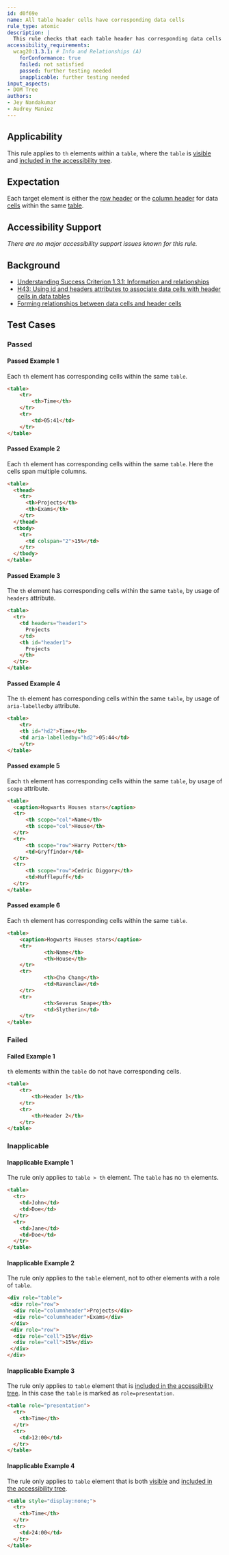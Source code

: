 ```yaml
---
id: d0f69e
name: All table header cells have corresponding data cells
rule_type: atomic
description: |
  This rule checks that each table header has corresponding data cells in a table element.
accessibility_requirements:
  wcag20:1.3.1: # Info and Relationships (A)
    forConformance: true
    failed: not satisfied
    passed: further testing needed
    inapplicable: further testing needed
input_aspects:
- DOM Tree
authors:
- Jey Nandakumar
- Audrey Maniez
---
```


## Applicability

This rule applies to `th` elements within a `table`, where the `table` is [visible](#visible) and [included in the accessibility tree](#included-in-the-accessibility-tree).

## Expectation

Each target element is either the [row header](https://www.w3.org/TR/html-aria/#index-aria-rowheader) or the [column header](https://www.w3.org/TR/html-aria/#index-aria-columnheader) for data [cells](https://www.w3.org/TR/html50/tabular-data.html#concept-cell) within the same [table](https://www.w3.org/TR/html50/tabular-data.html#concept-table).

## Accessibility Support

_There are no major accessibility support issues known for this rule._

## Background

- [Understanding Success Criterion 1.3.1: Information and relationships](https://www.w3.org/WAI/WCAG21/Understanding/info-and-relationships.html)
- [H43: Using id and headers attributes to associate data cells with header cells in data tables](https://www.w3.org/WAI/WCAG21/Techniques/html/H43)
- [Forming relationships between data cells and header cells](https://html.spec.whatwg.org/multipage/tables.html#header-and-data-cell-semantics)

## Test Cases

### Passed

#### Passed Example 1

Each `th` element has corresponding cells within the same `table`.

```html
<table>
	<tr>
		<th>Time</th>
	</tr>
	<tr>
		<td>05:41</td>
	</tr>
</table>
```

#### Passed Example 2

Each `th` element has corresponding cells within the same `table`. Here the cells span multiple columns.

```html
<table>
  <thead>	
    <tr>
      <th>Projects</th>
      <th>Exams</th>
    </tr>
  </thead>
  <tbody>
    <tr>
      <td colspan="2">15%</td>
    </tr>
  </tbody>
</table>
```

#### Passed Example 3

The `th` element has corresponding cells within the same `table`, by usage of `headers` attribute.

```html
<table>
  <tr> 
    <td headers="header1">
      Projects
    </td>
    <th id="header1">
      Projects
    </th> 
  </tr>
</table>
```

#### Passed Example 4

The `th` element has corresponding cells within the same `table`, by usage of `aria-labelledby` attribute.

```html
<table>
	<tr>
    <th id="hd2">Time</th>
    <td aria-labelledby="hd2">05:44</td>
	</tr>
</table>
```

#### Passed example 5

Each `th` element has corresponding cells within the same `table`, by usage of `scope` attribute.

```html
<table>
  <caption>Hogwarts Houses stars</caption>
  <tr>
      <th scope="col">Name</th>
      <th scope="col">House</th>
  </tr>
  <tr>
      <th scope="row">Harry Potter</th>
      <td>Gryffindor</td>
  </tr>
  <tr>
      <th scope="row">Cedric Diggory</th>
      <td>Hufflepuff</td>
  </tr>
</table>
```

#### Passed example 6

Each `th` element has corresponding cells within the same `table`.

```html
<table>
	<caption>Hogwarts Houses stars</caption>
	<tr>
			<th>Name</th>
			<th>House</th>
	</tr>
	<tr>
			<th>Cho Chang</th>
			<td>Ravenclaw</td>
	</tr>
	<tr>
			<th>Severus Snape</th>
			<td>Slytherin</td>
	</tr>
</table>
```

### Failed

#### Failed Example 1

`th` elements within the `table` do not have corresponding cells.

```html
<table>
	<tr>
		<th>Header 1</th>
	</tr>
	<tr>
		<th>Header 2</th>
	</tr>
</table>
```

### Inapplicable

#### Inapplicable Example 1

The rule only applies to `table > th` element. The `table` has no `th` elements.

```html
<table>
  <tr>
    <td>John</td>
    <td>Doe</td>
  </tr>
  <tr>
    <td>Jane</td>
    <td>Doe</td>
  </tr>
</table>
```

#### Inapplicable Example 2

The rule only applies to the `table` element, not to other elements with a role of `table`.

```html
<div role="table">
 <div role="row">
  <div role="columnheader">Projects</div>
  <div role="columnheader">Exams</div>
 </div>
 <div role="row">
  <div role="cell">15%</div>
  <div role="cell">15%</div>
 </div>
</div>
```

#### Inapplicable Example 3

The rule only applies to `table` element that is [included in the accessibility tree](#included-in-the-accessibility-tree). In this case the `table` is marked as `role=presentation`.

```html
<table role="presentation">
  <tr> 
    <th>Time</th> 
  </tr>
  <tr> 
    <td>12:00</td> 
  </tr>
</table>
```

#### Inapplicable Example 4

The rule only applies to `table` element that is both [visible](#visible) and [included in the accessibility tree](#included-in-the-accessibility-tree).

```html
<table style="display:none;">
  <tr>  
    <th>Time</th> 
  </tr>
  <tr> 
    <td>24:00</td> 
  </tr>
</table>
```